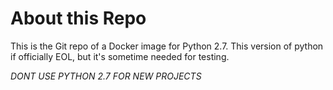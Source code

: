 # About this Repo

This is the Git repo of a Docker image for Python 2.7. This version of
python if officially EOL, but it's sometime needed for testing.

_DONT USE PYTHON 2.7 FOR NEW PROJECTS_
